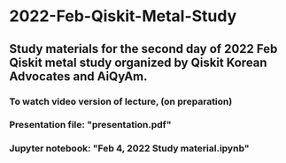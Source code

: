 # 2022-Feb-Qiskit-Metal-Study

## Study materials for the second day of 2022 Feb Qiskit metal study organized by Qiskit Korean Advocates and AiQyAm.

### To watch video version of lecture, (on preparation)
### Presentation file: "presentation.pdf"
### Jupyter notebook: "Feb 4, 2022 Study material.ipynb"

